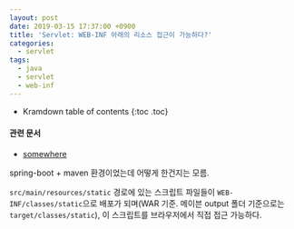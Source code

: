 ```yaml
---
layout: post
date: 2019-03-15 17:37:00 +0900
title: 'Servlet: WEB-INF 아래의 리소스 접근이 가능하다?'
categories:
  - servlet
tags:
  - java
  - servlet
  - web-inf
---
```


* Kramdown table of contents
{:toc .toc}

#### 관련 문서

- [somewhere](/somewhere)

spring-boot + maven 환경이었는데 어떻게 한건지는 모름.

`src/main/resources/static` 경로에 있는 스크립트 파일들이 `WEB-INF/classes/static`으로 배포가 되며(WAR 기준. 메이븐 output 폴더 기준으로는 `target/classes/static`), 이 스크립트를 브라우저에서 직접 접근 가능하다.
